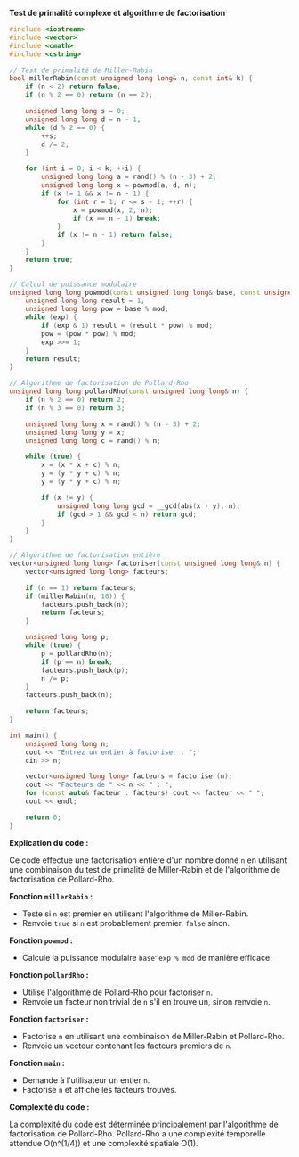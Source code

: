 **Test de primalité complexe et algorithme de factorisation**

```c++
#include <iostream>
#include <vector>
#include <cmath>
#include <cstring>

// Test de primalité de Miller-Rabin
bool millerRabin(const unsigned long long& n, const int& k) {
    if (n < 2) return false;
    if (n % 2 == 0) return (n == 2);

    unsigned long long s = 0;
    unsigned long long d = n - 1;
    while (d % 2 == 0) {
        ++s;
        d /= 2;
    }

    for (int i = 0; i < k; ++i) {
        unsigned long long a = rand() % (n - 3) + 2;
        unsigned long long x = powmod(a, d, n);
        if (x != 1 && x != n - 1) {
            for (int r = 1; r <= s - 1; ++r) {
                x = powmod(x, 2, n);
                if (x == n - 1) break;
            }
            if (x != n - 1) return false;
        }
    }
    return true;
}

// Calcul de puissance modulaire
unsigned long long powmod(const unsigned long long& base, const unsigned long long& exp, const unsigned long long& mod) {
    unsigned long long result = 1;
    unsigned long long pow = base % mod;
    while (exp) {
        if (exp & 1) result = (result * pow) % mod;
        pow = (pow * pow) % mod;
        exp >>= 1;
    }
    return result;
}

// Algorithme de factorisation de Pollard-Rho
unsigned long long pollardRho(const unsigned long long& n) {
    if (n % 2 == 0) return 2;
    if (n % 3 == 0) return 3;

    unsigned long long x = rand() % (n - 3) + 2;
    unsigned long long y = x;
    unsigned long long c = rand() % n;

    while (true) {
        x = (x * x + c) % n;
        y = (y * y + c) % n;
        y = (y * y + c) % n;

        if (x != y) {
            unsigned long long gcd = __gcd(abs(x - y), n);
            if (gcd > 1 && gcd < n) return gcd;
        }
    }
}

// Algorithme de factorisation entière
vector<unsigned long long> factoriser(const unsigned long long& n) {
    vector<unsigned long long> facteurs;

    if (n == 1) return facteurs;
    if (millerRabin(n, 10)) {
        facteurs.push_back(n);
        return facteurs;
    }

    unsigned long long p;
    while (true) {
        p = pollardRho(n);
        if (p == n) break;
        facteurs.push_back(p);
        n /= p;
    }
    facteurs.push_back(n);

    return facteurs;
}

int main() {
    unsigned long long n;
    cout << "Entrez un entier à factoriser : ";
    cin >> n;

    vector<unsigned long long> facteurs = factoriser(n);
    cout << "Facteurs de " << n << " : ";
    for (const auto& facteur : facteurs) cout << facteur << " ";
    cout << endl;

    return 0;
}
```

**Explication du code :**

Ce code effectue une factorisation entière d'un nombre donné `n` en utilisant une combinaison du test de primalité de Miller-Rabin et de l'algorithme de factorisation de Pollard-Rho.

**Fonction `millerRabin` :**

* Teste si `n` est premier en utilisant l'algorithme de Miller-Rabin.
* Renvoie `true` si `n` est probablement premier, `false` sinon.

**Fonction `powmod` :**

* Calcule la puissance modulaire `base^exp % mod` de manière efficace.

**Fonction `pollardRho` :**

* Utilise l'algorithme de Pollard-Rho pour factoriser `n`.
* Renvoie un facteur non trivial de `n` s'il en trouve un, sinon renvoie `n`.

**Fonction `factoriser` :**

* Factorise `n` en utilisant une combinaison de Miller-Rabin et Pollard-Rho.
* Renvoie un vecteur contenant les facteurs premiers de `n`.

**Fonction `main` :**

* Demande à l'utilisateur un entier `n`.
* Factorise `n` et affiche les facteurs trouvés.

**Complexité du code :**

La complexité du code est déterminée principalement par l'algorithme de factorisation de Pollard-Rho. Pollard-Rho a une complexité temporelle attendue O(n^(1/4)) et une complexité spatiale O(1).